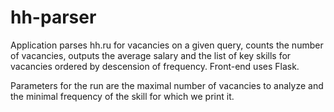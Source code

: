 # hh-parser

Application parses hh.ru for vacancies on a given query, counts the number of vacancies, outputs the average salary and the list of key skills for vacancies ordered by descension of frequency. Front-end uses Flask.

Parameters for the run are the maximal number of vacancies to analyze and the minimal frequency of the skill for which we print it. 